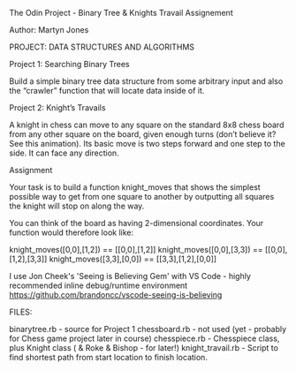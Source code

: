The Odin Project - Binary Tree & Knights Travail Assignement

Author: Martyn Jones

PROJECT: DATA STRUCTURES AND ALGORITHMS

Project 1: Searching Binary Trees

Build a simple binary tree data structure from some arbitrary input and also the “crawler” function that will locate data inside of it.

Project 2: Knight’s Travails

A knight in chess can move to any square on the standard 8x8 chess board from any other square on the board, given enough turns (don’t believe it? See this animation). Its basic move is two steps forward and one step to the side. It can face any direction.

Assignment

Your task is to build a function knight_moves that shows the simplest possible way to get from one square to another by outputting all squares the knight will stop on along the way.

You can think of the board as having 2-dimensional coordinates. Your function would therefore look like:

knight_moves([0,0],[1,2]) == [[0,0],[1,2]]
knight_moves([0,0],[3,3]) == [[0,0],[1,2],[3,3]]
knight_moves([3,3],[0,0]) == [[3,3],[1,2],[0,0]]

I use Jon Cheek's 'Seeing is Believing Gem' with VS Code - highly recommended inline debug/runtime environment
https://github.com/brandoncc/vscode-seeing-is-believing

FILES:

binarytree.rb - source for Project 1
chessboard.rb - not used (yet - probably for Chess game project later in course)
chesspiece.rb - Chesspiece class, plus Knight class ( & Roke & Bishop - for later!)
knight_travail.rb - Script to find shortest path from start location to finish location.
